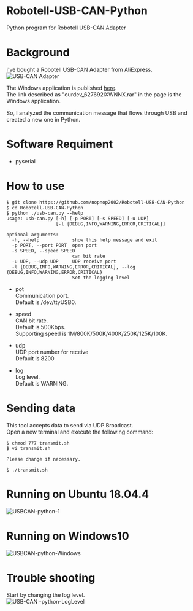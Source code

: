 # Robotell-USB-CAN-Python
Python program for Robotell USB-CAN Adapter


# Background   
I've bought a Robotell USB-CAN Adapter from AliExpress.   
![USB-CAN Adapter](https://user-images.githubusercontent.com/6020549/86798040-52d73e80-c0ab-11ea-802c-93aa918e1067.JPG)

The Windows application is published [here](https://www.amobbs.com/thread-4651667-1-1.html).   
The link described as "ourdev_627692IXWNNX.rar" in the page is the Windows application.   

So, I analyzed the communication message that flows through USB and created a new one in Python.

# Software Requiment   
- pyserial

# How to use   
```
$ git clone https://github.com/nopnop2002/Robotell-USB-CAN-Python
$ cd Robotell-USB-CAN-Python
$ python ./usb-can.py --help
usage: usb-can.py [-h] [-p PORT] [-s SPEED] [-u UDP]
                  [-l {DEBUG,INFO,WARNING,ERROR,CRITICAL}]

optional arguments:
  -h, --help            show this help message and exit
  -p PORT, --port PORT  open port
  -s SPEED, --speed SPEED
                        can bit rate
  -u UDP, --udp UDP     UDP receive port
  -l {DEBUG,INFO,WARNING,ERROR,CRITICAL}, --log {DEBUG,INFO,WARNING,ERROR,CRITICAL}
                        Set the logging level
```

- pot   
  Communication port.   
  Default is /dev/ttyUSB0.   

- speed   
  CAN bit rate.   
  Default is 500Kbps.   
  Supporting speed is 1M/800K/500K/400K/250K/125K/100K.   

- udp   
  UDP port number for receive   
  Default is 8200   

- log   
  Log level.   
  Default is WARNING.   

# Sending data   
This tool accepts data to send via UDP Broadcast.   
Open a new terminal and execute the following command:   
```
$ chmod 777 transmit.sh
$ vi transmit.sh

Please change if necessary.

$ ./transmit.sh
```

# Running on Ubuntu 18.04.4
![USBCAN-python-1](https://user-images.githubusercontent.com/6020549/86798048-55399880-c0ab-11ea-844d-5823554deff7.jpg)

# Running on Windows10
![USBCAN-python-Windows](https://user-images.githubusercontent.com/6020549/86865771-9dd46e80-c10a-11ea-9a17-962add35e729.jpg)

# Trouble shooting
Start by changing the log level.   
![USB-CAN -python-LogLevel](https://user-images.githubusercontent.com/6020549/86876808-74bed880-c120-11ea-85d1-6502682dbbdf.jpg)
